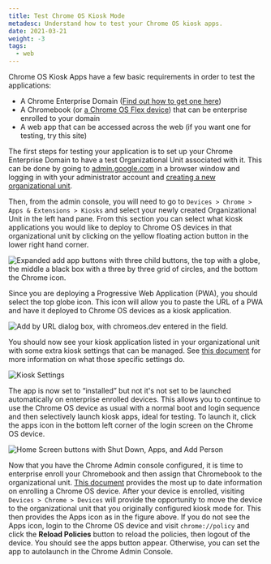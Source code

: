 ```yaml
---
title: Test Chrome OS Kiosk Mode
metadesc: Understand how to test your Chrome OS kiosk apps.
date: 2021-03-21
weight: -3
tags:
  - web
---
```


Chrome OS Kiosk Apps have a few basic requirements in order to test the applications:

- A Chrome Enterprise Domain ([Find out how to get one here](https://support.google.com/chrome/a/answer/9147838?hl=en#zippy=))
- A Chromebook (or [a Chrome OS Flex device](https://chromeenterprise.google/os/chromeosflex/)) that can be enterprise enrolled to your domain
- A web app that can be accessed across the web (if you want one for testing, try this site)

The first steps for testing your application is to set up your Chrome Enterprise Domain to have a test Organizational Unit associated with it. This can be done by going to [admin.google.com](https://admin.google.com) in a browser window and logging in with your administrator account and [creating a new organizational unit](https://support.google.com/a/answer/182537?product_name=UnuFlow&hl=en&visit_id=637808048512931898-3997595330&rd=1&src=supportwidget0&hl=en).

Then, from the admin console, you will need to go to `Devices > Chrome > Apps & Extensions > Kiosks` and select your newly created Organizational Unit in the left hand pane. From this section you can select what kiosk applications you would like to deploy to Chrome OS devices in that organizational unit by clicking on the yellow floating action button in the lower right hand corner.

![Expanded add app buttons with three child buttons, the top with a globe, the middle a black box with a three by three grid of circles, and the bottom the Chrome icon.](ix://education/testing-kiosk-apps/buttons.png 'Add app buttons')

Since you are deploying a Progressive Web Application (PWA), you should select the top globe icon. This icon will allow you to paste the URL of a PWA and have it deployed to Chrome OS devices as a kiosk application.

![Add by URL dialog box, with chromeos.dev entered in the field.](ix://education/testing-kiosk-apps/add-by-url.png 'Add by URL Dialog Box')

You should now see your kiosk application listed in your organizational unit with some extra kiosk settings that can be managed. See [this document](https://support.google.com/chrome/a/answer/9273974?hl=en) for more information on what those specific settings do.

![Kiosk Settings](ix://education/testing-kiosk-apps/kiosk-settings.png 'Kiosk Settings')

The app is now set to “installed” but not it's not set to be launched automatically on enterprise enrolled devices. This allows you to continue to use the Chrome OS device as usual with a normal boot and login sequence and then selectively launch kiosk apps, ideal for testing. To launch it, click the apps icon in the bottom left corner of the login screen on the Chrome OS device.

![Home Screen buttons with Shut Down, Apps, and Add Person](ix://education/testing-kiosk-apps/appLauncher.png 'Home Screen Launch App Button')

Now that you have the Chrome Admin console configured, it is time to enterprise enroll your Chromebook and then assign that Chromebook to the organizational unit. [This document](https://support.google.com/chrome/a/answer/1360534?hl=en) provides the most up to date information on enrolling a Chrome OS device. After your device is enrolled, visiting `Devices > Chrome > Devices` will provide the opportunity to move the device to the organizational unit that you originally configured kiosk mode for. This then provides the Apps icon as in the figure above. If you do not see the Apps icon, login to the Chrome OS device and visit `chrome://policy` and click the **Reload Policies** button to reload the policies, then logout of the device. You should see the apps button appear. Otherwise, you can set the app to autolaunch in the Chrome Admin Console.
